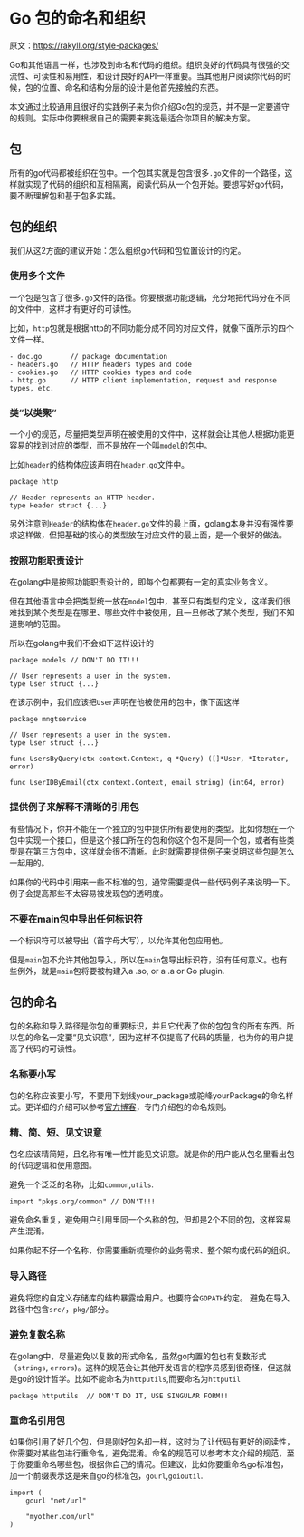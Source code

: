 # Go 包的命名和组织

原文：https://rakyll.org/style-packages/

Go和其他语言一样，也涉及到命名和代码的组织。组织良好的代码具有很强的交流性、可读性和易用性，和设计良好的API一样重要。当其他用户阅读你代码的时候，包的位置、命名和结构分层的设计是他首先接触的东西。

本文通过比较通用且很好的实践例子来为你介绍Go包的规范，并不是一定要遵守的规则。实际中你要根据自己的需要来挑选最适合你项目的解决方案。

## 包

所有的go代码都被组织在包中。一个包其实就是包含很多`.go`文件的一个路径，这样就实现了代码的组织和互相隔离，阅读代码从一个包开始。要想写好go代码，要不断理解包和基于包多实践。

## 包的组织

我们从这2方面的建议开始：怎么组织go代码和包位置设计的约定。

### 使用多个文件

一个包是包含了很多`.go`文件的路径。你要根据功能逻辑，充分地把代码分在不同的文件中，这样才有更好的可读性。

比如，`http`包就是根据http的不同功能分成不同的对应文件，就像下面所示的四个文件一样。

```
- doc.go       // package documentation
- headers.go   // HTTP headers types and code
- cookies.go   // HTTP cookies types and code
- http.go      // HTTP client implementation, request and response types, etc.
```

### 类“以类聚“

一个小的规范，尽量把类型声明在被使用的文件中，这样就会让其他人根据功能更容易的找到对应的类型，而不是放在一个叫`model`的包中。

比如`header`的结构体应该声明在`header.go`文件中。

```
package http

// Header represents an HTTP header.
type Header struct {...}
```

另外注意到`Header`的结构体在`header.go`文件的最上面，golang本身并没有强性要求这样做，但把基础的核心的类型放在对应文件的最上面，是一个很好的做法。

### 按照功能职责设计

在golang中是按照功能职责设计的，即每个包都要有一定的真实业务含义。

但在其他语言中会把类型统一放在`model`包中，甚至只有类型的定义，这样我们很难找到某个类型是在哪里、哪些文件中被使用，且一旦修改了某个类型，我们不知道影响的范围。

所以在golang中我们不会如下这样设计的

```
package models // DON'T DO IT!!!

// User represents a user in the system.
type User struct {...}
```

在该示例中，我们应该把`User`声明在他被使用的包中，像下面这样

```
package mngtservice

// User represents a user in the system.
type User struct {...}

func UsersByQuery(ctx context.Context, q *Query) ([]*User, *Iterator, error)

func UserIDByEmail(ctx context.Context, email string) (int64, error)
```

### 提供例子来解释不清晰的引用包

有些情况下，你并不能在一个独立的包中提供所有要使用的类型。比如你想在一个包中实现一个接口，但是这个接口所在的包和你这个包不是同一个包，或者有些类型是在第三方包中，这样就会很不清晰。此时就需要提供例子来说明这些包是怎么一起用的。

如果你的代码中引用来一些不标准的包，通常需要提供一些代码例子来说明一下。例子会提高那些不太容易被发现包的透明度。

### 不要在main包中导出任何标识符

一个标识符可以被导出（首字母大写），以允许其他包应用他。

但是`main`包不允许其他包导入，所以在`main`包导出标识符，没有任何意义。也有些例外，就是`main`包将要被构建入a .so, or a .a or Go plugin.

## 包的命名

包的名称和导入路径是你包的重要标识，并且它代表了你的包包含的所有东西。所以包的命名一定要“见文识意“，因为这样不仅提高了代码的质量，也为你的用户提高了代码的可读性。

### 名称要小写

包的名称应该要小写，不要用下划线your_package或驼峰yourPackage的命名样式。更详细的介绍可以参考[官方博客](https://blog.golang.org/package-names)，专门介绍包的命名规则。

### 精、简、短、见文识意

包名应该精简短，且名称有唯一性并能见文识意。就是你的用户能从包名里看出包的代码逻辑和使用意图。

避免一个泛泛的名称，比如`common`,`utils`.

```
import "pkgs.org/common" // DON'T!!!
```

避免命名重复，避免用户引用里同一个名称的包，但却是2个不同的包，这样容易产生混淆。

如果你起不好一个名称，你需要重新梳理你的业务需求、整个架构或代码的组织。

### 导入路径

避免将您的自定义存储库的结构暴露给用户。也要符合`GOPATH`约定。 避免在导入路径中包含`src/`，`pkg/`部分。

### 避免复数名称

在golang中，尽量避免以复数的形式命名，虽然go内置的包也有复数形式（`strings`, `errors`)。这样的规范会让其他开发语言的程序员感到很奇怪，但这就是go的设计哲学。比如不能命名为`httputils`,而要命名为`httputil`

```
package httputils  // DON'T DO IT, USE SINGULAR FORM!!
```

### 重命名引用包

如果你引用了好几个包，但是刚好包名却一样，这时为了让代码有更好的阅读性，你需要对某些包进行重命名，避免混淆。命名的规范可以参考本文介绍的规范，至于你要重命名哪些包，根据你自己的情况。但建议，比如你要重命名go标准包，加一个前缀表示这是来自go的标准包，`gourl`,`goioutil`.

```
import (
    gourl "net/url"

    "myother.com/url"
)
```
